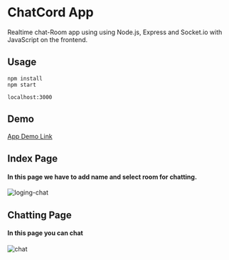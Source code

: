 # ChatCord App
Realtime chat-Room app using using Node.js, Express and Socket.io with JavaScript on the frontend.

## Usage
```
npm install
npm start

localhost:3000
```
## Demo

[App Demo Link](https://room-server-box.herokuapp.com/)

## Index Page

#### In this page we have to  add name and select room for chatting.
![loging-chat](https://user-images.githubusercontent.com/66099180/147403795-7a0cfd3f-e42d-4503-ae0b-2bc02a1acd7b.PNG)

## Chatting  Page

#### In this page you can chat

![chat](https://user-images.githubusercontent.com/66099180/147403832-ab035383-8c31-4267-9c8d-230694e7c827.PNG)
